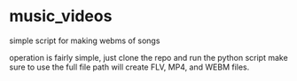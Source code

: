 # music_videos
simple script for making webms of songs

operation is fairly simple, just clone the repo and run the python script
make sure to use the full file path
will create FLV, MP4, and WEBM files.

